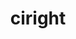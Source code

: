 ---
facebook: https://facebook.com/CirightSoftware
linkedin: https://linkedin.com/company/ciright-systems-inc
logohandle: ciright
sort: ciright
title: ciright
twitter: https://x.com/ciright
vimeo: https://vimeo.com/ciright
website: http://www.ciright.com/
wikipedia: https://en.wikipedia.org/wiki/Ciright_Systems
---